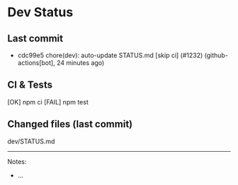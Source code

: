 # Dev Status

## Last commit
- cdc99e5 chore(dev): auto-update STATUS.md [skip ci] (#1232) (github-actions[bot], 24 minutes ago)
## CI & Tests
[OK] npm ci
[FAIL] npm test

## Changed files (last commit)
dev/STATUS.md

---
Notes:
- ...
